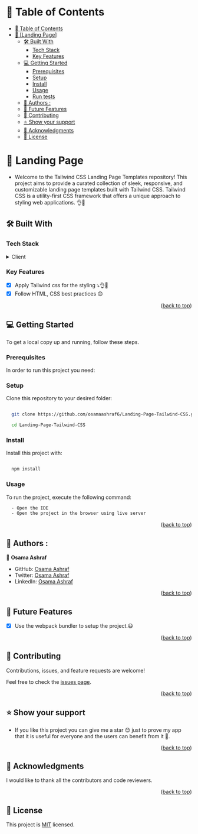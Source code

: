 <a name="readme-top"></a>

# 📗 Table of Contents

- [📗 Table of Contents](#-table-of-contents)
- [📖 \[Landing Page\] ](#-Like_Notion-)
  - [🛠 Built With ](#-built-with-)
    - [Tech Stack ](#tech-stack-)
    - [Key Features ](#key-features-)
  - [💻 Getting Started ](#-getting-started-)
    - [Prerequisites](#prerequisites)
    - [Setup](#setup)
    - [Install](#install)
    - [Usage](#usage)
    - [Run tests](#run-tests)
  - [👥 Authors : ](#-authors---)
  - [🔭 Future Features ](#-future-features-)
  - [🤝 Contributing ](#-contributing-)
  - [⭐️ Show your support ](#️-show-your-support-)
  - [🙏 Acknowledgments ](#-acknowledgments-)
  - [📝 License ](#-license-)

<!-- PROJECT DESCRIPTION -->

# 📖 Landing Page <a name="about-project"></a>

- Welcome to the Tailwind CSS Landing Page Templates repository! This project aims to provide a curated collection of sleek, responsive, and customizable landing page templates built with Tailwind CSS. Tailwind CSS is a utility-first CSS framework that offers a unique approach to styling web applications. 👌💯

## 🛠 Built With <a name="built-with"></a>

### Tech Stack <a name="tech-stack"></a>

<details>
  <summary>Client</summary>
  <ul>
   <li>HTML</li>
    <li>CSS</li>
    <li>Tailwind css</li>
  </ul>
</details>

### Key Features <a name="key-features"></a>

- [x] Apply Tailwind css for the styling ⤵👌💯
- [x] Follow HTML, CSS best practices 😊

<p align="right">(<a href="#readme-top">back to top</a>)</p>

 
## 💻 Getting Started <a name="getting-started"></a>

To get a local copy up and running, follow these steps.

### Prerequisites

In order to run this project you need:

### Setup

Clone this repository to your desired folder:

```sh

  git clone https://github.com/osamaashraf6/Landing-Page-Tailwind-CSS.git

  cd Landing-Page-Tailwind-CSS
```

### Install

Install this project with:

```sh

  npm install
```

### Usage

To run the project, execute the following command:

```sh
  - Open the IDE
  - Open the project in the browser using live server
```

<p align="right">(<a href="#readme-top">back to top</a>)</p>

<!-- AUTHORS -->

## 👥 Authors : <a name="authors"></a>

👤 **Osama Ashraf**

- GitHub: [Osama Ashraf](https://github.com/osamaashraf6)
- Twitter: [Osama Ashraf](https://twitter.com/OsamaAshraf578?t=l75KjrhQgK4h-vSPfgk1gA&s=08)
- LinkedIn: [Osama Ashraf](https://www.linkedin.com/in/osama-salem-2a046b203)

<p align="right">(<a href="#readme-top">back to top</a>)</p>

<!-- FUTURE FEATURES -->

## 🔭 Future Features <a name="future-features"></a>

- [x] Use the webpack bundler to setup the project.😃

<p align="right">(<a href="#readme-top">back to top</a>)</p>

<!-- CONTRIBUTING -->

## 🤝 Contributing <a name="contributing"></a>

Contributions, issues, and feature requests are welcome!

Feel free to check the [issues page](../../issues/).

<p align="right">(<a href="#readme-top">back to top</a>)</p>

<!-- SUPPORT -->

## ⭐️ Show your support <a name="support"></a>

- If you like this project you can give me a star 😊 just to prove my app that it is useful for everyone and the users can benefit from it 💯.

<p align="right">(<a href="#readme-top">back to top</a>)</p>

<!-- ACKNOWLEDGEMENTS -->

## 🙏 Acknowledgments <a name="acknowledgements"></a>

I would like to thank all the contributors and code reviewers.

<p align="right">(<a href="#readme-top">back to top</a>)</p>

<!-- LICENSE -->

## 📝 License <a name="license"></a>

This project is [MIT](https://github.com/osamaashraf6/Landing-Page-Tailwind-CSS#MIT-1-ov-file) licensed.
